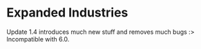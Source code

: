 # Expanded Industries
Update 1.4 introduces much new stuff and removes much bugs :>
Incompatible with 6.0.
